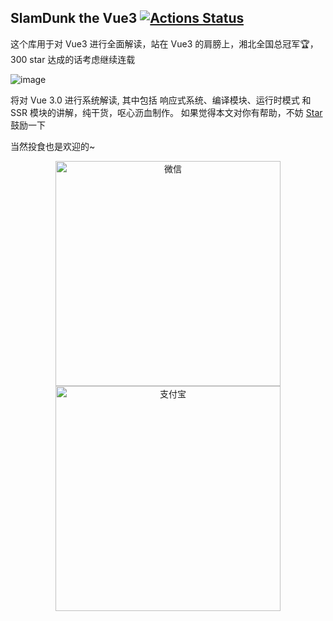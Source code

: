 ## SlamDunk the Vue3 [![Actions Status](https://github.com/hkc452/slamdunk-the-vue3/workflows/Website/badge.svg)](https://github.com/hkc452/slamdunk-the-vue3/actions)

这个库用于对 Vue3 进行全面解读，站在 Vue3 的肩膀上，湘北全国总冠军🏆， 300 star 达成的话考虑继续连载

![image](https://s1.ax1x.com/2020/05/28/te9oin.md.jpg)


将对 Vue 3.0 进行系统解读, 其中包括 响应式系统、编译模块、运行时模式 和 SSR 模块的讲解，纯干货，呕心沥血制作。 如果觉得本文对你有帮助，不妨 [Star](https://github.com/hkc452/slamdunk-the-vue3)  鼓励一下

当然投食也是欢迎的~

<p align="center">
    <img height="360" alt="微信" src="https://hkc452.github.io/slamdunk-the-vue3/wechat-pay.jpeg"/>
    <img height="360" alt="支付宝" src="https://hkc452.github.io/slamdunk-the-vue3/alipay.jpeg" />
</p>
